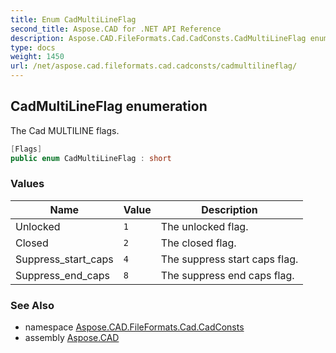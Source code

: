 ```yaml
---
title: Enum CadMultiLineFlag
second_title: Aspose.CAD for .NET API Reference
description: Aspose.CAD.FileFormats.Cad.CadConsts.CadMultiLineFlag enum. The Cad MULTILINE flags
type: docs
weight: 1450
url: /net/aspose.cad.fileformats.cad.cadconsts/cadmultilineflag/
---
```

## CadMultiLineFlag enumeration

The Cad MULTILINE flags.

```csharp
[Flags]
public enum CadMultiLineFlag : short
```

### Values

| Name | Value | Description |
| --- | --- | --- |
| Unlocked | `1` | The unlocked flag. |
| Closed | `2` | The closed flag. |
| Suppress_start_caps | `4` | The suppress start caps flag. |
| Suppress_end_caps | `8` | The suppress end caps flag. |

### See Also

* namespace [Aspose.CAD.FileFormats.Cad.CadConsts](../../aspose.cad.fileformats.cad.cadconsts/)
* assembly [Aspose.CAD](../../)


